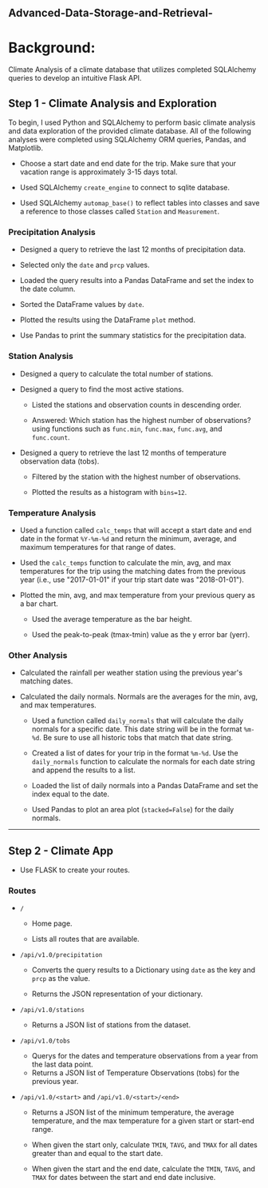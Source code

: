 ## Advanced-Data-Storage-and-Retrieval-

# Background:
Climate Analysis of a climate database that utilizes completed SQLAlchemy queries to develop an intuitive Flask API.

## Step 1 - Climate Analysis and Exploration

To begin, I used Python and SQLAlchemy to perform basic climate analysis and data exploration of the provided climate database. All of the following analyses were completed using SQLAlchemy ORM queries, Pandas, and Matplotlib.

* Choose a start date and end date for the trip. Make sure that your vacation range is approximately 3-15 days total.

* Used SQLAlchemy `create_engine` to connect to sqlite database.

* Used SQLAlchemy `automap_base()` to reflect tables into classes and save a reference to those classes called `Station` and `Measurement`.

### Precipitation Analysis

* Designed a query to retrieve the last 12 months of precipitation data.

* Selected only the `date` and `prcp` values.

* Loaded the query results into a Pandas DataFrame and set the index to the date column.

* Sorted the DataFrame values by `date`.

* Plotted the results using the DataFrame `plot` method.


* Use Pandas to print the summary statistics for the precipitation data.

### Station Analysis

* Designed a query to calculate the total number of stations.

* Designed a query to find the most active stations.

  * Listed the stations and observation counts in descending order.

  * Answered: Which station has the highest number of observations? using functions such as `func.min`, `func.max`, `func.avg`, and `func.count`.

* Designed a query to retrieve the last 12 months of temperature observation data (tobs).

  * Filtered by the station with the highest number of observations.

  * Plotted the results as a histogram with `bins=12`.


### Temperature Analysis 

* Used a function called `calc_temps` that will accept a start date and end date in the format `%Y-%m-%d` and return the minimum, average, and maximum temperatures for that range of dates.

* Used the `calc_temps` function to calculate the min, avg, and max temperatures for the trip using the matching dates from the previous year (i.e., use "2017-01-01" if your trip start date was "2018-01-01").

* Plotted the min, avg, and max temperature from your previous query as a bar chart.

  * Used the average temperature as the bar height.

  * Used the peak-to-peak (tmax-tmin) value as the y error bar (yerr).


### Other Analysis 

  * Calculated the rainfall per weather station using the previous year's matching dates.

* Calculated the daily normals. Normals are the averages for the min, avg, and max temperatures.

  * Used a function called `daily_normals` that will calculate the daily normals for a specific date. This date string will be in the format `%m-%d`. Be sure to use all historic tobs that match that date string.

  * Created a list of dates for your trip in the format `%m-%d`. Use the `daily_normals` function to calculate the normals for each date string and append the results to a list.

  * Loaded the list of daily normals into a Pandas DataFrame and set the index equal to the date.

  * Used Pandas to plot an area plot (`stacked=False`) for the daily normals.

- - -

## Step 2 - Climate App

* Use FLASK to create your routes.

### Routes

* `/`

  * Home page.

  * Lists all routes that are available.

* `/api/v1.0/precipitation`

  * Converts the query results to a Dictionary using `date` as the key and `prcp` as the value.

  * Returns the JSON representation of your dictionary.

* `/api/v1.0/stations`

  * Returns a JSON list of stations from the dataset.

* `/api/v1.0/tobs`
  * Querys for the dates and temperature observations from a year from the last data point.
  * Returns a JSON list of Temperature Observations (tobs) for the previous year.

* `/api/v1.0/<start>` and `/api/v1.0/<start>/<end>`

  * Returns a JSON list of the minimum temperature, the average temperature, and the max temperature for a given start or start-end range.

  * When given the start only, calculate `TMIN`, `TAVG`, and `TMAX` for all dates greater than and equal to the start date.

  * When given the start and the end date, calculate the `TMIN`, `TAVG`, and `TMAX` for dates between the start and end date inclusive.

